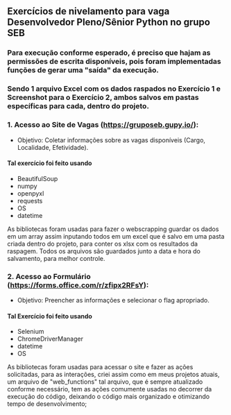 ## Exercícios de nivelamento para vaga Desenvolvedor Pleno/Sênior Python no grupo SEB

### Para execução conforme esperado, é preciso que hajam as permissões de escrita disponíveis, pois foram implementadas funções de gerar uma "saída" da execução.
### Sendo 1 arquivo Excel com os dados raspados no Exercício 1 e Screenshot para o Exercício 2, ambos salvos em pastas específicas para cada, dentro do projeto.

### 1. Acesso ao Site de Vagas (https://gruposeb.gupy.io/):
  - Objetivo: Coletar informações sobre as vagas disponíveis (Cargo, Localidade, Efetividade).

#### Tal exercício foi feito usando 
+ BeautifulSoup 
+ numpy
+ openpyxl
+ requests
+ OS 
+ datetime

As bibliotecas foram usadas para fazer o webscrapping guardar os dados em um array assim inputando todos em um excel
que é salvo em uma pasta criada dentro do projeto, para conter os xlsx com os resultados da raspagem. 
Todos os arquivos são guardados junto a data e hora do salvamento, para melhor controle.



### 2. Acesso ao Formulário (https://forms.office.com/r/zfipx2RFsY):
 - Objetivo: Preencher as informações e selecionar o flag apropriado.

#### Tal Exercício foi feito usando 
+ Selenium
+ ChromeDriverManager
+ datetime
+ OS

As bibliotecas foram usadas para acessar o site e fazer as ações solicitadas, para as interações, criei assim como em meus projetos atuais, um arquivo de "web_functions" tal arquivo, que é sempre atualizado conforme necessário, tem as ações comumente usadas no decorrer 
da execução do código, deixando o código mais organizado e otimizando tempo de desenvolvimento;
